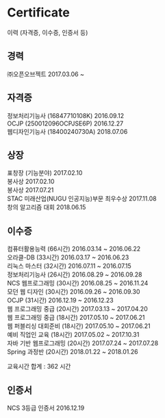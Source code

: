 # Certificate
이력    (자격증, 이수증, 인증서 등)

## 경력
㈜오픈오브젝트 2017.03.06 ~

## 자격증

정보처리기능사 (16847710108K) 2016.09.12<br>
OCJP (250012096OCPJSE6P) 2016.12.27<br>
웹디자인기능사 (18400240730A) 2018.07.06

## 상장

표창장 (기능분야) 2017.02.10<br>
봉사상 2017.02.10<br>
봉사상 2017.07.21<br>
STAC 미래산업(NUGU 인공지능)부문 최우수상 2017.11.08<br>
창의 알고리즘 대회 2018.06.15<br>

## 이수증

컴퓨터활용능력 (66시간) 2016.03.14 ~ 2016.06.22<br>
오라클-DB (33시간) 2016.03.17 ~ 2016.06.23<br>
리눅스 마스터 (32시간) 2016.07.11 ~ 2016.07.15<br>
정보처리기능사 (26시간) 2016.08.29 ~ 2016.09.28<br>
NCS 웹프로그래밍 (30시간) 2016.08.25 ~ 2016.11.24<br>
모던 웹 디자인 (30시간) 2016.09.26 ~ 2016.09.30<br>
OCJP (31시간) 2016.12.19 ~ 2016.12.23<br>
웹 프로그래밍 중급 (20시간) 2017.03.13 ~ 2017.04.20<br>
웹 프로그래밍 중급 (18시간) 2017.05.10 ~ 2017.06.21<br>
웹 퍼블리싱 대회준비 (18시간) 2017.05.10 ~ 2017.06.21<br>
예비 직업인 교육 (18시간) 2017.05.02 ~ 2017.10.31<br>
자바 기반 웹프로그래밍 (20시간) 2017.07.24 ~ 2017.07.28<br>
Spring 과정반 (20시간) 2018.01.22 ~ 2018.01.26

교육시간 합계 : 362 시간

## 인증서

NCS 3등급 인증서 2016.12.19
